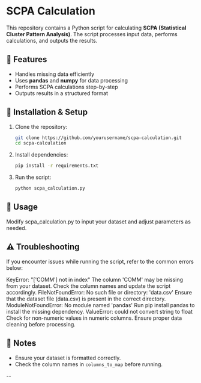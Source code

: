 # SCPA Calculation

This repository contains a Python script for calculating **SCPA (Statistical Cluster Pattern Analysis)**. The script processes input data, performs calculations, and outputs the results.

## 📌 Features
- Handles missing data efficiently
- Uses **pandas** and **numpy** for data processing
- Performs SCPA calculations step-by-step
- Outputs results in a structured format

## 🚀 Installation & Setup

1. Clone the repository:
   ```bash
   git clone https://github.com/yourusername/scpa-calculation.git
   cd scpa-calculation
   ```

2. Install dependencies:
   ```bash
   pip install -r requirements.txt
   ```

3. Run the script:
   ```bash
   python scpa_calculation.py
   ```

## 📝 Usage

Modify scpa_calculation.py to input your dataset and adjust parameters as needed.

## ⚠️ Troubleshooting

If you encounter issues while running the script, refer to the common errors below:

KeyError: "['COMM'] not in index"
The column 'COMM' may be missing from your dataset. Check the column names and update the script accordingly.
FileNotFoundError: No such file or directory: 'data.csv'
Ensure that the dataset file (data.csv) is present in the correct directory.
ModuleNotFoundError: No module named 'pandas'
Run pip install pandas to install the missing dependency.
ValueError: could not convert string to float
Check for non-numeric values in numeric columns. Ensure proper data cleaning before processing.


## 📌 Notes
- Ensure your dataset is formatted correctly.
- Check the column names in `columns_to_map` before running.

--
